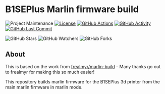 # B1SEPlus Marlin firmware build

![Project Maintenance][maintenance-shield]
[![License][license-shield]](LICENSE.md)
[![GitHub Actions][actions-shield]][actions]
[![GitHub Activity][commits-shield]][commits]
[![GitHub Last Commit][last-commit-shield]][commits]

![GitHub Stars][stars-shield]
![GitHub Watchers][watchers-shield]
![GitHub Forks][forks-shield]

## About

This is based on the work from [frealmyr/marlin-build](https://github.com/frealmyr/marlin-build) - Many thanks go out to frealmyr for making this so much easier!

This repository builds marlin firmware for the B1SEPlus 3d printer from the main marlin firmware in marlin mode.

[tinuva]: https://github.com/tinuva
[commits-shield]: https://img.shields.io/github/commit-activity/y/tinuva/b1seplus-marlin-build.svg
[commits]: https://github.com/tinuva/b1seplus-marlin-build/commits/master
[contributors]: https://github.com/tinuva/b1seplus-marlin-build/graphs/contributors
[actions-shield]: https://github.com/tinuva/b1seplus-marlin-build/workflows/Build%20Marlin%20Firmware/badge.svg
[actions]: https://github.com/tinuva/b1seplus-marlin-build/actions
[issue]: https://github.com/tinuva/b1seplus-marlin-build/issues
[license-shield]: https://img.shields.io/github/license/tinuva/b1seplus-marlin-build.svg
[maintenance-shield]: https://img.shields.io/maintenance/yes/2022.svg
[last-commit-shield]: https://img.shields.io/github/last-commit/tinuva/b1seplus-marlin-build.svg
[stars-shield]: https://img.shields.io/github/stars/tinuva/b1seplus-marlin-build.svg?style=social&label=Stars
[forks-shield]: https://img.shields.io/github/forks/tinuva/b1seplus-marlin-build.svg?style=social&label=Forks
[watchers-shield]: https://img.shields.io/github/watchers/tinuva/b1seplus-marlin-build.svg?style=social&label=Watchers